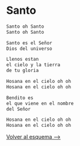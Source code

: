 # Santo

```bash
Santo oh Santo
Santo oh Santo

Santo es el Señor
Dios del universo

Llenos estan
el cielo y la tierra
de tu gloria

Hosana en el cielo oh oh
Hosana en el cielo oh oh

Bendito es
el que viene en el nombre
del Señor

Hosana en el cielo oh oh
Hosana en el cielo oh oh
```

[Volver al esquema -->](../seminario.md)
